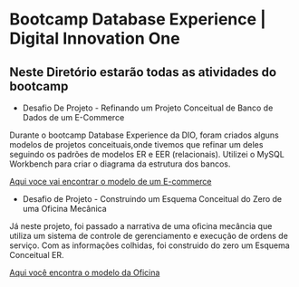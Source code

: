 # Bootcamp Database Experience | Digital Innovation One

## Neste Diretório estarão todas as atividades do bootcamp

- Desafio De Projeto - Refinando um Projeto Conceitual de Banco de Dados de um E-Commerce

Durante o bootcamp Database Experience da DIO, foram criados alguns modelos de projetos conceituais,onde tivemos que refinar um deles
seguindo os padrões de modelos ER e EER (relacionais). Utilizei o MySQL Workbench para criar o diagrama da estrutura dos bancos.

[Aqui voce vai encontrar o modelo de um E-commerce](ProjetoEcommerce/Ecommerce_refinado.png)

- Desafio de Projeto - Construindo um Esquema Conceitual do Zero de uma Oficina Mecânica

Já neste projeto, foi passado a narrativa de uma oficina mecância que utiliza um sistema de controle de gerenciamento e execução de ordens de serviço.
Com as informações colhidas, foi construido do zero um Esquema Conceitual ER.

[Aqui você encontra o modelo da Oficina](ProjetoOficina/ModeloConceitualDoZero_OficinaMecância_com_OS.png)

